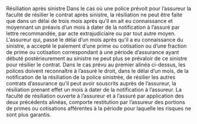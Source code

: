 Résiliation après sinistre
Dans le cas où une police prévoit pour l’assureur la faculté de résilier le contrat après sinistre, la résiliation ne peut être faite que dans un délai de trois mois après qu’il en ait eu connaissance et moyennant un préavis d’un mois à dater de la notification à l’assuré par lettre recommandée, par acte extrajudiciaire ou par tout autre moyen. L’assureur qui, passé le délai d’un mois après qu’il a eu connaissance du sinistre, a accepté le paiement d’une prime ou cotisation ou d’une fraction de prime ou cotisation correspondant à une période d’assurance ayant débuté postérieurement au sinistre ne peut plus se prévaloir de ce sinistre pour résilier le contrat.
Dans le cas prévu au premier alinéa ci-dessus, les polices doivent reconnaître à l’assuré le droit, dans le délai d’un mois, de la notification de la résiliation de la police sinistrée, de résilier les autres contrats d’assurance qu’il peut avoir souscrits auprès de l’assureur, la résiliation prenant effet un mois à dater de la notification à l’assureur.
La faculté de résiliation ouverte à l’assureur et à l’assuré par application des deux précédents alinéas, comporte restitution par l’assureur des portions de primes ou cotisations afférentes à la période pour laquelle les risques ne sont plus garantis.